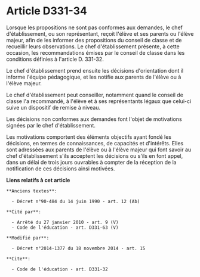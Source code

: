 # Article D331-34

Lorsque les propositions ne sont pas conformes aux demandes, le chef d'établissement, ou son représentant, reçoit l'élève et
ses parents ou l'élève majeur, afin de les informer des propositions du conseil de classe et de recueillir leurs
observations. Le chef d'établissement présente, à cette occasion, les recommandations émises par le conseil de classe dans
les conditions définies à l'article D. 331-32. 

Le chef d'établissement prend ensuite les décisions d'orientation dont il informe l'équipe pédagogique, et les notifie aux
parents de l'élève ou à l'élève majeur. 

Le chef d'établissement peut conseiller, notamment quand le conseil de classe l'a recommandé, à l'élève et à ses
représentants légaux que celui-ci suive un dispositif de remise à niveau. 

Les décisions non conformes aux demandes font l'objet de motivations signées par le chef d'établissement. 

Les motivations comportent des éléments objectifs ayant fondé les décisions, en termes de connaissances, de capacités et
d'intérêts. Elles sont adressées aux parents de l'élève ou à l'élève majeur qui font savoir au chef d'établissement s'ils
acceptent les décisions ou s'ils en font appel, dans un délai de trois jours ouvrables à compter de la réception de la
notification de ces décisions ainsi motivées.

**Liens relatifs à cet article**

	**Anciens textes**:

	  - Décret n°90-484 du 14 juin 1990 - art. 12 (Ab)

	**Cité par**:

	  - Arrêté du 27 janvier 2010 - art. 9 (V)
	  - Code de l'éducation - art. D331-63 (V)

	**Modifié par**:

	  - Décret n°2014-1377 du 18 novembre 2014 - art. 15

	**Cite**:

	  - Code de l'éducation - art. D331-32

